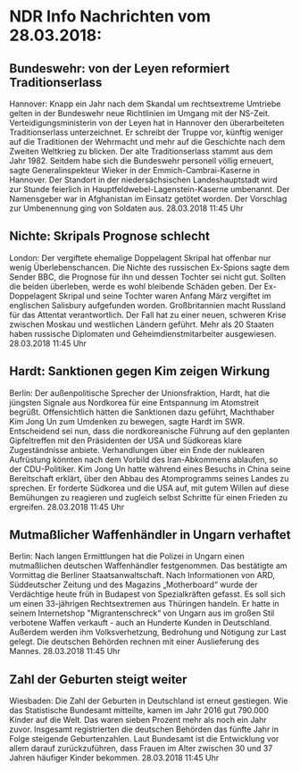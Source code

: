 # NDR Info Nachrichten vom 28.03.2018:


## Bundeswehr: von der Leyen reformiert Traditionserlass
Hannover: Knapp ein Jahr nach dem Skandal um rechtsextreme Umtriebe gelten in der Bundeswehr neue Richtlinien im Umgang mit der NS-Zeit. Verteidigungsministerin von der Leyen hat in Hannover den überarbeiteten Traditionserlass unterzeichnet. Er schreibt der Truppe vor, künftig weniger auf die Traditionen der Wehrmacht und mehr auf die Geschichte nach dem Zweiten Weltkrieg zu blicken. Der alte Traditionserlass stammt aus dem Jahr 1982. Seitdem habe sich die Bundeswehr personell völlig erneuert, sagte Generalinspekteur Wieker in der Emmich-Cambrai-Kaserne in Hannover. Der Standort in der niedersächsischen Landeshauptstadt wird zur Stunde feierlich in Hauptfeldwebel-Lagenstein-Kaserne umbenannt. Der Namensgeber war in Afghanistan im Einsatz getötet worden. Der Vorschlag zur Umbenennung ging von Soldaten aus. 28.03.2018 11:45 Uhr 

## Nichte: Skripals Prognose schlecht
London:	Der vergiftete ehemalige Doppelagent Skripal hat offenbar nur wenig Überlebenschancen. Die Nichte des russischen Ex-Spions sagte dem Sender BBC, die Prognose für ihn und dessen Tochter sei nicht gut. Sollten die beiden überleben, werde es wohl bleibende Schäden geben. Der Ex-Doppelagent Skripal und seine Tochter waren Anfang März vergiftet im englischen Salisbury aufgefunden worden. Großbritannien macht Russland für das Attentat verantwortlich. Der Fall hat zu einer neuen, schweren Krise zwischen Moskau und westlichen Ländern geführt. Mehr als 20 Staaten haben russische Diplomaten und Geheimdienstmitarbeiter ausgewiesen. 28.03.2018 11:45 Uhr 

## Hardt: Sanktionen gegen Kim zeigen Wirkung
Berlin: Der außenpolitische Sprecher der Unionsfraktion, Hardt, hat die jüngsten Signale aus Nordkorea für eine Entspannung im Atomstreit begrüßt. Offensichtlich hätten die Sanktionen dazu geführt, Machthaber Kim Jong Un zum Umdenken zu bewegen, sagte Hardt im SWR. Entscheidend sei nun, dass die nordkoreanische Führung auf den geplanten Gipfeltreffen mit den Präsidenten der USA und Südkoreas klare Zugeständnisse anbiete. Verhandlungen über ein Ende der nuklearen Aufrüstung könnten nach dem Vorbild des Iran-Abkommens ablaufen, so der CDU-Politiker. Kim Jong Un hatte während eines Besuchs in China seine Bereitschaft erklärt, über den Abbau des Atomprogramms seines Landes zu sprechen. Er forderte Südkorea und die USA auf, mit gutem Willen auf diese Bemühungen zu reagieren und zugleich selbst Schritte für einen Frieden zu ergreifen. 28.03.2018 11:45 Uhr 

## Mutmaßlicher Waffenhändler in Ungarn verhaftet
Berlin: Nach langen Ermittlungen hat die Polizei in Ungarn einen mutmaßlichen deutschen Waffenhändler festgenommen. Das bestätigte am Vormittag die Berliner Staatsanwaltschaft. Nach Informationen von ARD, Süddeutscher Zeitung und des Magazins „Motherboard“ wurde der Verdächtige heute früh in Budapest von Spezialkräften gefasst. Es soll sich um einen 33-jährigen Rechtsextremen aus Thüringen handeln. Er hatte in seinem Internetshop "Migrantenschreck“ von Ungarn aus im großen Stil verbotene Waffen verkauft - auch an Hunderte Kunden in Deutschland. Außerdem werden ihm Volksverhetzung, Bedrohung und Nötigung zur Last gelegt. Die deutschen Behörden rechnen mit einer Auslieferung des Mannes. 28.03.2018 11:45 Uhr 

## Zahl der Geburten steigt weiter
Wiesbaden: Die Zahl der Geburten in Deutschland ist erneut gestiegen. Wie das Statistische Bundesamt mitteilte, kamen im Jahr 2016 gut 790.000 Kinder auf die Welt. Das waren sieben Prozent mehr als noch ein Jahr zuvor. Insgesamt registrierten die deutschen Behörden das fünfte Jahr in Folge steigende Geburtenzahlen. Laut Bundesamt ist die Entwicklung vor allem darauf zurückzuführen, dass Frauen im Alter zwischen 30 und 37 Jahren häufiger Kinder bekommen. 28.03.2018 11:45 Uhr 
